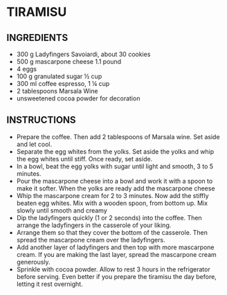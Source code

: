 # TIRAMISU

## INGREDIENTS
* 300 g Ladyfingers Savoiardi, about 30 cookies
* 500 g mascarpone cheese 1.1 pound
* 4 eggs
* 100 g granulated sugar ½ cup
* 300 ml coffee espresso, 1 ¼ cup
* 2 tablespoons Marsala Wine
* unsweetened cocoa powder for decoration

  
## INSTRUCTIONS
- Prepare the coffee. Then add 2 tablespoons of Marsala wine. Set aside and let cool.
- Separate the egg whites from the yolks. Set aside the yolks and whip the egg whites until stiff. Once ready, set aside.
- In a bowl, beat the egg yolks with sugar until light and smooth, 3 to 5 minutes.
- Pour the mascarpone cheese into a bowl and work it with a spoon to make it softer. When the yolks are ready add the mascarpone cheese
- Whip the mascarpone cream for 2 to 3 minutes. Now add the stiffly beaten egg whites. Mix with a wooden spoon, from bottom up. Mix slowly until smooth and creamy
- Dip the ladyfingers quickly (1 or 2 seconds) into the coffee. Then arrange the ladyfingers in the casserole of your liking.
- Arrange them so that they cover the bottom of the casserole. Then spread the mascarpone cream over the ladyfingers.
- Add another layer of ladyfingers and then top with more mascarpone cream. If you are making the last layer, spread the mascarpone cream generously.
- Sprinkle with cocoa powder. Allow to rest 3 hours in the refrigerator before serving. Even better if you prepare the tiramisu the day before, letting it rest overnight.
